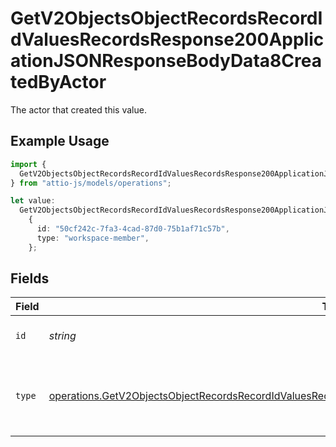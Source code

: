 # GetV2ObjectsObjectRecordsRecordIdValuesRecordsResponse200ApplicationJSONResponseBodyData8CreatedByActor

The actor that created this value.

## Example Usage

```typescript
import {
  GetV2ObjectsObjectRecordsRecordIdValuesRecordsResponse200ApplicationJSONResponseBodyData8CreatedByActor,
} from "attio-js/models/operations";

let value:
  GetV2ObjectsObjectRecordsRecordIdValuesRecordsResponse200ApplicationJSONResponseBodyData8CreatedByActor =
    {
      id: "50cf242c-7fa3-4cad-87d0-75b1af71c57b",
      type: "workspace-member",
    };
```

## Fields

| Field                                                                                                                                                                                                                                | Type                                                                                                                                                                                                                                 | Required                                                                                                                                                                                                                             | Description                                                                                                                                                                                                                          |
| ------------------------------------------------------------------------------------------------------------------------------------------------------------------------------------------------------------------------------------ | ------------------------------------------------------------------------------------------------------------------------------------------------------------------------------------------------------------------------------------ | ------------------------------------------------------------------------------------------------------------------------------------------------------------------------------------------------------------------------------------ | ------------------------------------------------------------------------------------------------------------------------------------------------------------------------------------------------------------------------------------ |
| `id`                                                                                                                                                                                                                                 | *string*                                                                                                                                                                                                                             | :heavy_minus_sign:                                                                                                                                                                                                                   | An ID to identify the actor.                                                                                                                                                                                                         |
| `type`                                                                                                                                                                                                                               | [operations.GetV2ObjectsObjectRecordsRecordIdValuesRecordsResponse200ApplicationJSONResponseBodyData8Type](../../models/operations/getv2objectsobjectrecordsrecordidvaluesrecordsresponse200applicationjsonresponsebodydata8type.md) | :heavy_minus_sign:                                                                                                                                                                                                                   | The type of actor. [Read more information on actor types here](/docs/actors).                                                                                                                                                        |